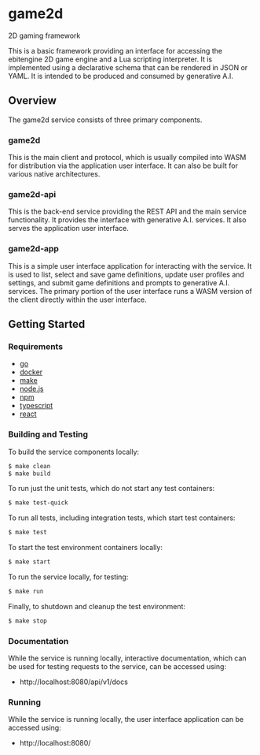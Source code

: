 # game2d
2D gaming framework

This is a basic framework providing an interface for accessing the ebitengine
2D game engine and a Lua scripting interpreter. It is implemented using a
declarative schema that can be rendered in JSON or YAML. It is intended to be
produced and consumed by generative A.I.

## Overview

The game2d service consists of three primary components.

### game2d

This is the main client and protocol, which is usually compiled into WASM for
distribution via the application user interface. It can also be built for
various native architectures.

### game2d-api

This is the back-end service providing the REST API and the main service
functionality. It provides the interface with generative A.I. services. It also
serves the application user interface.

### game2d-app

This is a simple user interface application for interacting with the service.
It is used to list, select and save game definitions, update user profiles and
settings, and submit game definitions and prompts to generative A.I. services.
The primary portion of the user interface runs a WASM version of the client
directly within the user interface.

## Getting Started

### Requirements

- [go](https://go.dev/dl/)
- [docker](https://docs.docker.com/get-docker/)
- [make](https://www.gnu.org/software/make/)
- [node.js](https://nodejs.org/)
- [npm](https://www.npmjs.com/)
- [typescript](https://www.typescriptlang.org/)
- [react](https://react.dev/)

### Building and Testing

To build the service components locally:

```sh
$ make clean
$ make build
```

To run just the unit tests, which do not start any test containers:

```sh
$ make test-quick
```

To run all tests, including integration tests, which start test containers:

```sh
$ make test
```

To start the test environment containers locally:

```sh
$ make start
```

To run the service locally, for testing:

```sh
$ make run
```

Finally, to shutdown and cleanup the test environment:

```sh
$ make stop
```

### Documentation

While the service is running locally, interactive documentation, which can be
used for testing requests to the service, can be accessed using:

- http://localhost:8080/api/v1/docs

### Running

While the service is running locally, the user interface application can be
accessed using:

- http://localhost:8080/
